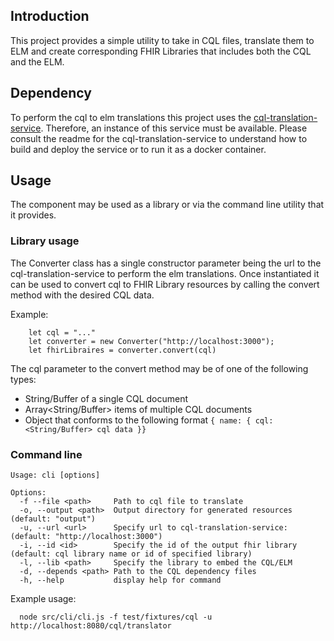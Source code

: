 ## Introduction

This project provides a simple utility to take in CQL files, translate them to ELM and create  corresponding FHIR Libraries that includes both the CQL and the ELM.   

## Dependency
To perform the cql to elm translations this project uses the [cql-translation-service](https://github.com/cqframework/cql-translation-service). Therefore, an instance of this service must be available. Please consult the readme for the cql-translation-service to understand how to build and deploy the service or to run it as a docker container. 


## Usage

The component may be used as a library or via the command line utility that it provides. 

### Library usage

The Converter class has a single constructor parameter being the url to the cql-translation-service to perform the elm translations. Once instantiated it can be used to convert cql to FHIR Library resources by calling the convert method with the desired CQL data. 

Example: 

```
    let cql = "..." 
    let converter = new Converter("http://localhost:3000");  
    let fhirLibraires = converter.convert(cql)
```   


The cql parameter to the convert method may be of one of the following types: 

* String/Buffer of a single CQL document
* Array<String/Buffer> items of multiple CQL documents 
* Object that conforms to the following format
 `{ name: {
    cql: <String/Buffer> cql data
 }}`

### Command line 
```
Usage: cli [options]

Options:
  -f --file <path>     Path to cql file to translate
  -o, --output <path>  Output directory for generated resources (default: "output")
  -u, --url <url>      Specify url to cql-translation-service: (default: "http://localhost:3000")
  -i, --id <id>        Specify the id of the output fhir library (default: cql library name or id of specified library)
  -l, --lib <path>     Specify the library to embed the CQL/ELM
  -d, --depends <path> Path to the CQL dependency files
  -h, --help           display help for command
```

Example usage: 

```   node src/cli/cli.js -f test/fixtures/cql -u http://localhost:8080/cql/translator ```

